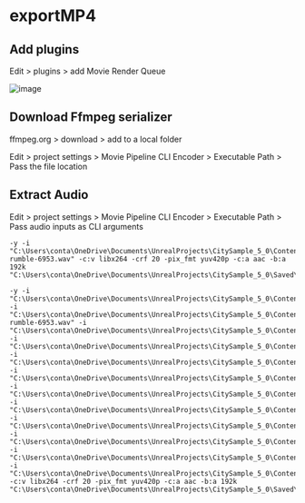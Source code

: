 # exportMP4

## Add plugins

Edit > plugins > add Movie Render Queue

![image](https://github.com/marcelpatrick/exportMP4/assets/12215115/a78ccb1c-8397-48f2-af10-761683405bfe)

## Download Ffmpeg serializer

ffmpeg.org > download > add to a local folder

Edit > project settings > Movie Pipeline CLI Encoder > Executable Path > Pass the file location 

## Extract Audio

Edit > project settings > Movie Pipeline CLI Encoder > Executable Path > Pass audio inputs as CLI arguments

```
-y -i "C:\Users\conta\OneDrive\Documents\UnrealProjects\CitySample_5_0\Content\Audio\mySounds\earth-rumble-6953.wav" -c:v libx264 -crf 20 -pix_fmt yuv420p -c:a aac -b:a 192k "C:\Users\conta\OneDrive\Documents\UnrealProjects\CitySample_5_0\Saved\MovieRenders\myAudio2.wav"
```

```
-y -i "C:\Users\conta\OneDrive\Documents\UnrealProjects\CitySample_5_0\Content\Audio\myMusic\Dark_Choir_Music_MATTIA_CUPELLI_royalty_free.wav" -i "C:\Users\conta\OneDrive\Documents\UnrealProjects\CitySample_5_0\Content\Audio\mySounds\earth-rumble-6953.wav" -i "C:\Users\conta\OneDrive\Documents\UnrealProjects\CitySample_5_0\Content\Audio\myDialogs\D_WhoeverBelieves_wav.wav" -i "C:\Users\conta\OneDrive\Documents\UnrealProjects\CitySample_5_0\Content\Audio\myDialogs\D_ThisToken_wav.wav" -i "C:\Users\conta\OneDrive\Documents\UnrealProjects\CitySample_5_0\Content\Audio\myDialogs\D_Sacrifice_wav.wav" -i "C:\Users\conta\OneDrive\Documents\UnrealProjects\CitySample_5_0\Content\Audio\myDialogs\D_Offerings_wav.wav" -i "C:\Users\conta\OneDrive\Documents\UnrealProjects\CitySample_5_0\Content\Audio\myDialogs\D_NewToken_wav.wav" -i "C:\Users\conta\OneDrive\Documents\UnrealProjects\CitySample_5_0\Content\Audio\myDialogs\D_ButFirst_wav.wav" -i "C:\Users\conta\OneDrive\Documents\UnrealProjects\CitySample_5_0\Content\Audio\myDialogs\D_Behold_wav.wav" -i "C:\Users\conta\OneDrive\Documents\UnrealProjects\CitySample_5_0\Content\Audio\myDialogs\D_and_Sacrifice_2.wav" -i "C:\Users\conta\OneDrive\Documents\UnrealProjects\CitySample_5_0\Content\Audio\myDialogs\D_AllYouNeedToDo_wav.wav" -i "C:\Users\conta\OneDrive\Documents\UnrealProjects\CitySample_5_0\Content\Audio\myDialogs\And_sacrifice.wav" -c:v libx264 -crf 20 -pix_fmt yuv420p -c:a aac -b:a 192k "C:\Users\conta\OneDrive\Documents\UnrealProjects\CitySample_5_0\Saved\MovieRenders\myAudio2.wav"
```

